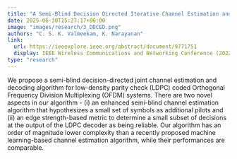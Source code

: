 ```yaml
---
title: "A Semi-Blind Decision Directed Iterative Channel Estimation and Decoding for LDPC Coded OFDM Systems"
date: 2025-06-30T15:27:17+06:00
image: "images/research/3_DDCED.png"
authors: "C. S. K. Valmeekam, K. Narayanan"
link:
  url: https://ieeexplore.ieee.org/abstract/document/9771751
  display: IEEE Wireless Communications and Networking Conference (2022WCNC)
type: "research"
---
```


We propose a semi-blind decision-directed joint channel estimation and decoding algorithm for low-density parity check (LDPC) coded Orthogonal Frequency Division Multiplexing (OFDM) systems. There are two novel aspects in our algorithm - (i) an enhanced semi-blind channel estimation algorithm that hypothesizes a small set of symbols as additional pilots and (ii) an edge strength-based metric to determine a small subset of decisions at the output of the LDPC decoder as being reliable. Our algorithm has an order of magnitude lower complexity than a recently proposed machine learning-based channel estimation algorithm, while their performances are comparable.
